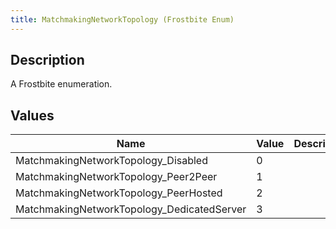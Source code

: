 ```yaml
---
title: MatchmakingNetworkTopology (Frostbite Enum)
---
```

## Description

A Frostbite enumeration.

## Values

| Name                                        | Value | Description |
| ------------------------------------------- | ----- | ----------- |
| MatchmakingNetworkTopology\_Disabled        | 0     |             |
| MatchmakingNetworkTopology\_Peer2Peer       | 1     |             |
| MatchmakingNetworkTopology\_PeerHosted      | 2     |             |
| MatchmakingNetworkTopology\_DedicatedServer | 3     |             |
